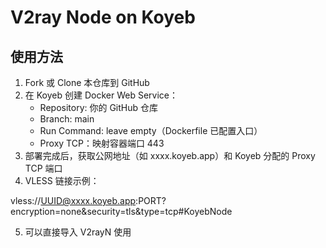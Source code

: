 # V2ray Node on Koyeb

## 使用方法

1. Fork 或 Clone 本仓库到 GitHub
2. 在 Koyeb 创建 Docker Web Service：
   - Repository: 你的 GitHub 仓库
   - Branch: main
   - Run Command: leave empty（Dockerfile 已配置入口）
   - Proxy TCP：映射容器端口 443
3. 部署完成后，获取公网地址（如 xxxx.koyeb.app）和 Koyeb 分配的 Proxy TCP 端口
4. VLESS 链接示例：

vless://UUID@xxxx.koyeb.app:PORT?encryption=none&security=tls&type=tcp#KoyebNode

5. 可以直接导入 V2rayN 使用
